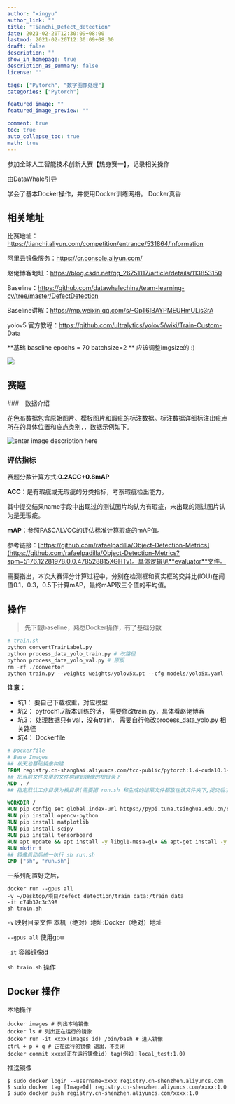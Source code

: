 ```yaml
---
author: "xingyu"
author_link: ""
title: "Tianchi_Defect_detection"
date: 2021-02-20T12:30:09+08:00
lastmod: 2021-02-20T12:30:09+08:00
draft: false
description: ""
show_in_homepage: true
description_as_summary: false
license: ""

tags: ["Pytorch", "数字图像处理"]
categories: ["Pytorch"]

featured_image: ""
featured_image_preview: ""

comment: true
toc: true
auto_collapse_toc: true
math: true
---
```


参加全球人工智能技术创新大赛【热身赛一】，记录相关操作

由DataWhale引导

学会了基本Docker操作，并使用Docker训练网络。 Docker真香

<!--more-->

## 相关地址

比赛地址： https://tianchi.aliyun.com/competition/entrance/531864/information

阿里云镜像服务：https://cr.console.aliyun.com/

赵佬博客地址：https://blog.csdn.net/qq_26751117/article/details/113853150

Baseline：https://github.com/datawhalechina/team-learning-cv/tree/master/DefectDetection

Baseline讲解：https://mp.weixin.qq.com/s/-GpT6IBAYPMEUHmULis3rA

yolov5 官方教程：https://github.com/ultralytics/yolov5/wiki/Train-Custom-Data

**基础 baseline   epochs = 70  batchsize=2 **  应该调整imgsize的 :)

![](https://blog-1254266736.cos.ap-nanjing.myqcloud.com/img/20210220125930.png)



## 赛题

###　数据介绍

花色布数据包含原始图片、模板图片和瑕疵的标注数据。标注数据详细标注出疵点所在的具体位置和疵点类别，，数据示例如下。

![enter image description here](https://tianchi-public.oss-cn-hangzhou.aliyuncs.com/public/files/forum/156519719116060451565197190838.jpeg)



### 评估指标

赛题分数计算方式:**0.2ACC+0.8mAP** 

**ACC**：是有瑕疵或无瑕疵的分类指标，考察瑕疵检出能力。

其中提交结果name字段中出现过的测试图片均认为有瑕疵，未出现的测试图片认为是无瑕疵。

**mAP**：参照PASCALVOC的评估标准计算瑕疵的mAP值。

参考链接：[https://github.com/rafaelpadilla/Object-Detection-Metrics](https://github.com/rafaelpadilla/Object-Detection-Metrics?spm=5176.12281978.0.0.478528815XGHTv)。具体逻辑见**evaluator**文件。

需要指出，本次大赛评分计算过程中，分别在检测框和真实框的交并比(IOU)在阈值0.1，0.3，0.5下计算mAP，最终mAP取三个值的平均值。

## 操作

>先下载baseline，熟悉Docker操作，有了基础分数

```python
# train.sh
python convertTrainLabel.py
python process_data_yolo_train.py # 改路径
python process_data_yolo_val.py # 原版
rm -rf ./convertor
python train.py --weights weights/yolov5x.pt --cfg models/yolo5x.yaml --batch-size 3

```

**注意：** 

* 坑1： 要自己下载权重，对应模型
* 坑2： pytroch1.7版本训练的话， 需要修改train.py，具体看赵佬博客
* 坑3： 处理数据只有val，没有train， 需要自行修改process_data_yolo.py 相关路径
* 坑4： Dockerfile 

```dockerfile
# Dockerfile
# Base Images
## 从天池基础镜像构建
FROM registry.cn-shanghai.aliyuncs.com/tcc-public/pytorch:1.4-cuda10.1-py3
## 把当前文件夹里的文件构建到镜像的根目录下
ADD . /
## 指定默认工作目录为根目录(需要把 run.sh 和生成的结果文件都放在该文件夹下,提交后才能运行)

WORKDIR /
RUN pip config set global.index-url https://pypi.tuna.tsinghua.edu.cn/simple
RUN pip install opencv-python
RUN pip install matplotlib
RUN pip install scipy
RUN pip install tensorboard
RUN apt update && apt install -y libgl1-mesa-glx && apt-get install -y libglib2.0-0
RUN mkdir t
## 镜像启动后统一执行 sh run.sh
CMD ["sh", "run.sh"]
```

一系列配置好之后，

```shell
docker run --gpus all 
-v ~/Desktop/项目/defect_detection/train_data:/train_data 
-it c74b37c3c398 
sh train.sh
```

`-v` 映射目录文件    本机（绝对）地址:Docker（绝对）地址

`--gpus all`  使用gpu

`-it`  容器镜像id

`sh train.sh` 操作

## Docker 操作

本地操作

```
docker images # 列出本地镜像
docker ls # 列出正在运行的镜像
docker run -it xxxx(images id) /bin/bash # 进入镜像
ctrl + p + q # 正在运行的镜像 退出，不关闭
docker commit xxxx(正在运行镜像id) tag(例如：local_test:1.0)
```
推送镜像
```shell
$ sudo docker login --username=xxxx registry.cn-shenzhen.aliyuncs.com
$ sudo docker tag [ImageId] registry.cn-shenzhen.aliyuncs.com/xxxx:1.0
$ sudo docker push registry.cn-shenzhen.aliyuncs.com/xxxx:1.0
```

